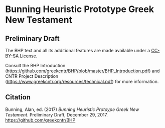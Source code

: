 Bunning Heuristic Prototype Greek New Testament
=====
Preliminary Draft
-----

The BHP text and all its additional features are made available under a [CC-BY-SA License](http://creativecommons.org/licenses/by-sa/4.0/).

Consult the BHP Introduction (https://github.com/greekcntr/BHP/blob/master/BHP_Introduction.pdf) and CNTR Project Description (https://www.greekcntr.org/resources/technical.pdf) for more information.

Citation
-----
Bunning, Alan, ed. (2017) _Bunning Heuristic Protoype Greek New Testament_. Preliminary Draft, December 29, 2017. https://github.com/greekcntr/BHP
